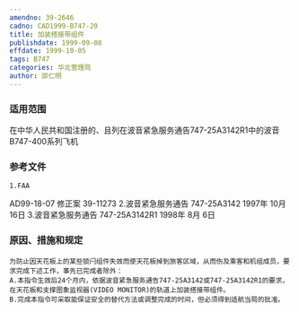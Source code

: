 ```yaml
---
amendno: 39-2646
cadno: CAD1999-B747-20
title: 加装搭接带组件
publishdate: 1999-09-08
effdate: 1999-10-05
tags: B747
categories: 华北管理局
author: 邵仁明
---
```


### 适用范围 
在中华人民共和国注册的、且列在波音紧急服务通告747-25A3142R1中的波音B747-400系列飞机

<!--more-->
### 参考文件
    1.FAA 
AD99-18-07 修正案 39-11273 
    2.波音紧急服务通告 747-25A3142 1997年 10月 16日
    3.波音紧急服务通告 747-25A3142R1 1998年 8月 6日

### 原因、措施和规定 
    为防止因天花板上的某些锁闩组件失效而使天花板掉到旅客区域，从而伤及乘客和机组成员，要求完成下述工作，事先已完成者除外： 
    A.本指令生效后24个月内，依据波音紧急服务通告747-25A3142或747-25A3142R1的要求，在天花板和支撑图象监视器(VIDEO MONITOR)的轨道上加装搭接带组件。 
    B.完成本指令可采取能保证安全的替代方法或调整完成的时间，但必须得到适航当局的批准。

